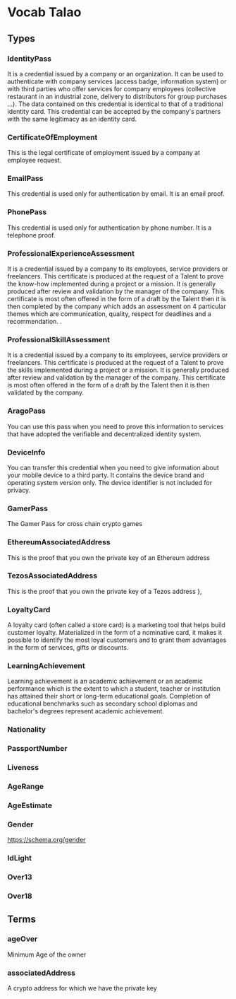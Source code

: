 # Vocab Talao
 
 
## Types

### IdentityPass
  
It is a credential issued by a company or an organization. It can be used to authenticate with company services (access badge, information system) or with third parties who offer services for company employees (collective restaurant in an industrial zone, delivery to distributors for group purchases ...). The data contained on this credential is identical to that of a traditional identity card. This credential can be accepted by the company's partners with the same legitimacy as an identity card. 

### CertificateOfEmployment

This is the legal certificate of employment issued by a company at employee request.

### EmailPass

This credential is used only for authentication by email. It is an email proof.

### PhonePass

This credential is used only for authentication by phone number. It is a telephone proof.

### ProfessionalExperienceAssessment

It is a credential issued by a company to its employees, service providers or freelancers. This certificate is produced at the request of a Talent to prove the know-how implemented during a project or a mission. It is generally produced after review and validation by the manager of the company. This certificate is most often offered in the form of a draft by the Talent then it is then completed by the company which adds an assessment on 4 particular themes which are communication, quality, respect for deadlines and a recommendation. .

### ProfessionalSkillAssessment

It is a credential issued by a company to its employees, service providers or freelancers. This certificate is produced at the request of a Talent to prove the skills implemented during a project or a mission. It is generally produced after review and validation by the manager of the company. This certificate is most often offered in the form of a draft by the Talent then it is then validated by the company.

### AragoPass

You can use this pass when you need to prove this information to services that have adopted the verifiable and decentralized identity system.

### DeviceInfo

You can transfer this credential when you need to give information about your mobile device to a third party. It contains the device brand and operating system version only. The device identifier is not included for privacy.

### GamerPass

The Gamer Pass for cross chain crypto games

### EthereumAssociatedAddress

This is the proof that you own the private key of an Ethereum  address

### TezosAssociatedAddress

This is the proof that you own the private key of a Tezos  address
                            },

### LoyaltyCard

A loyalty card (often called a store card) is a marketing tool that helps build customer loyalty. Materialized in the form of a nominative card, it makes it possible to identify the most loyal customers and to grant them advantages in the form of services, gifts or discounts.

### LearningAchievement

Learning achievement is an academic achievement or an academic performance which is the extent to which a student, teacher or institution has attained their short or long-term educational goals. Completion of educational benchmarks such as secondary school diplomas and bachelor's degrees represent academic achievement.

### Nationality 

### PassportNumber

### Liveness


### AgeRange


### AgeEstimate


### Gender

https://schema.org/gender

### IdLight

### Over13

### Over18


## Terms

### ageOver

Minimum Age of the owner


### associatedAddress

A crypto address for which we have the private key

